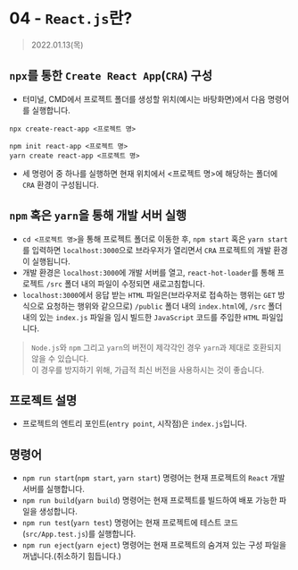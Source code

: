 # 04 - `React.js`란?

> 2022.01.13(목)

## `npx`를 통한 `Create React App`(`CRA`) 구성

- 터미널, CMD에서 프로젝트 폴더를 생성할 위치(예시는 바탕화면)에서 다음 명령어를 실행합니다.

```shell
npx create-react-app <프로젝트 명>

npm init react-app <프로젝트 명>
yarn create react-app <프로젝트 명>
```

- 세 명령어 중 하나를 실행하면 현재 위치에서 <프로젝트 명>에 해당하는 폴더에 `CRA` 환경이 구성됩니다.

## `npm` 혹은 `yarn`을 통해 개발 서버 실행

- `cd <프로젝트 명>`을 통해 프로젝트 폴더로 이동한 후, `npm start` 혹은 `yarn start`를 입력하면 `localhost:3000`으로 브라우저가 열리면서 `CRA` 프로젝트의 개발 환경이 실행됩니다.
- 개발 환경은 `localhost:3000`에 개발 서버를 열고, `react-hot-loader`를 통해 프로젝트 `/src` 폴더 내의 파일이 수정되면 새로고침합니다.
- `localhost:3000`에서 응답 받는 `HTML` 파일은(브라우저로 접속하는 행위는 `GET` 방식으로 요청하는 행위와 같으므로) `/public` 폴더 내의 `index.html`에, `/src` 폴더 내의 있는 `index.js` 파일을 임시 빌드한 `JavaScript` 코드를 주입한 `HTML` 파일입니다.

> `Node.js`와 `npm` 그리고 `yarn`의 버전이 제각각인 경우 `yarn`과 제대로 호환되지 않을 수 있습니다.  
> 이 경우를 방지하기 위해, 가급적 최신 버전을 사용하시는 것이 좋습니다.

## 프로젝트 설명

- 프로젝트의 엔트리 포인트(`entry point`, 시작점)은 `index.js`입니다.

## 명령어

- `npm run start`(`npm start`, `yarn start`) 명령어는 현재 프로젝트의 `React` 개발 서버를 실행합니다.
- `npm run build`(`yarn build`) 명령어는 현재 프로젝트를 빌드하여 배포 가능한 파일을 생성합니다.
- `npm run test`(`yarn test`) 명령어는 현재 프로젝트에 테스트 코드(`src/App.test.js`)를 실행합니다.
- `npm run eject`(`yarn eject`) 명령어는 현재 프로젝트의 숨겨져 있는 구성 파일을 꺼냅니다.(취소하기 힘듭니다.)
